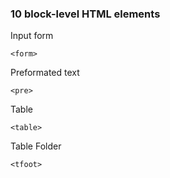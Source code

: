 ### 10 block-level HTML elements 
Input form
```
<form> 
```
Preformated text
```
<pre>
```
Table
```
<table>
```
Table Folder
```
<tfoot>
```
